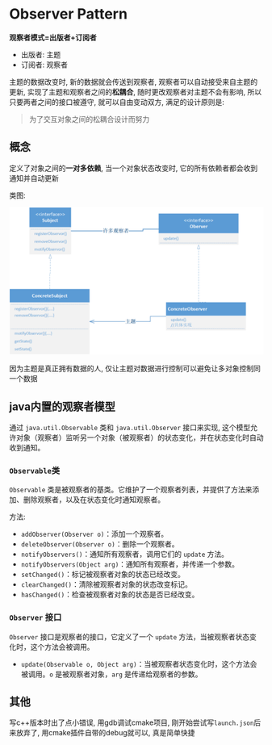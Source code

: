 # Observer Pattern

**观察者模式=出版者+订阅者**

- 出版者: 主题
- 订阅者: 观察者

主题的数据改变时, 新的数据就会传送到观察者, 观察者可以自动接受来自主题的更新, 实现了主题和观察者之间的**松耦合**, 随时更改观察者对主题不会有影响, 所以只要两者之间的接口被遵守, 就可以自由变动双方, 满足的设计原则是:

> 为了交互对象之间的松耦合设计而努力

## 概念

定义了对象之间的**一对多依赖**, 当一个对象状态改变时, 它的所有依赖者都会收到通知并自动更新

类图:

<img src="assets/image-20250209144038286.png" alt="image-20250209144038286" style="zoom:50%;" />



因为主题是真正拥有数据的人, 仅让主题对数据进行控制可以避免让多对象控制同一个数据

## java内置的观察者模型

通过 `java.util.Observable` 类和 `java.util.Observer` 接口来实现, 这个模型允许对象（观察者）监听另一个对象（被观察者）的状态变化，并在状态变化时自动收到通知。

### `Observable`类

`Observable` 类是被观察者的基类。它维护了一个观察者列表，并提供了方法来添加、删除观察者，以及在状态变化时通知观察者。

方法:

- `addObserver(Observer o)`：添加一个观察者。
- `deleteObserver(Observer o)`：删除一个观察者。
- `notifyObservers()`：通知所有观察者，调用它们的 `update` 方法。
- `notifyObservers(Object arg)`：通知所有观察者，并传递一个参数。
- `setChanged()`：标记被观察者对象的状态已经改变。
- `clearChanged()`：清除被观察者对象的状态改变标记。
- `hasChanged()`：检查被观察者对象的状态是否已经改变。

### `Observer` 接口

`Observer` 接口是观察者的接口，它定义了一个 `update` 方法，当被观察者状态变化时，这个方法会被调用。

- `update(Observable o, Object arg)`：当被观察者状态变化时，这个方法会被调用。`o` 是被观察者对象，`arg` 是传递给观察者的参数。



## 其他

写c++版本时出了点小错误, 用gdb调试cmake项目, 刚开始尝试写`launch.json`后来放弃了, 用cmake插件自带的debug就可以, 真是简单快捷

